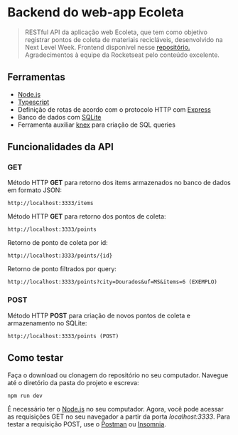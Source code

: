 # Backend do web-app Ecoleta

> RESTful API da aplicação web Ecoleta, que tem como objetivo registrar pontos de coleta de materiais recicláveis, desenvolvido na Next Level Week.
Frontend disponível nesse [repositório.](https://github.com/eduardorcury/nlw-frontend) Agradecimentos à equipe da Rocketseat pelo conteúdo excelente.

## Ferramentas

- [Node.js](https://nodejs.org/en/)
- [Typescript](https://www.typescriptlang.org/)
- Definição de rotas de acordo com o protocolo HTTP com [Express](https://expressjs.com/pt-br/)
- Banco de dados com [SQLite](https://www.sqlite.org/index.html)
- Ferramenta auxiliar [knex](http://knexjs.org/) para criação de SQL queries

## Funcionalidades da API

### GET

Método HTTP **GET** para retorno dos items armazenados no banco de dados em formato JSON:
```
http://localhost:3333/items
```
Método HTTP **GET** para retorno dos pontos de coleta:
```
http://localhost:3333/points
```
Retorno de ponto de coleta por id:
```
http://localhost:3333/points/{id}
```
Retorno de ponto filtrados por query:
```
http://localhost:3333/points?city=Dourados&uf=MS&items=6 (EXEMPLO)
```

### POST

Método HTTP **POST** para criação de novos pontos de coleta e armazenamento no SQLite:
```
http://localhost:3333/points (POST)
```

## Como testar

Faça o download ou clonagem do repositório no seu computador.
Navegue até o diretório da pasta do projeto e escreva:
```
npm run dev
```
É necessário ter o [Node.js](https://nodejs.org/en/) no seu computador.
Agora, você pode acessar as requisições GET no seu navegador a partir da porta *localhost:3333*.
Para testar a requisição POST, use o [Postman](https://www.postman.com/) ou [Insomnia](https://insomnia.rest/).



